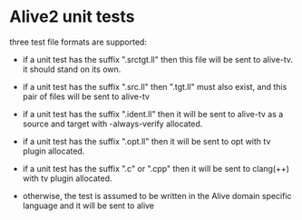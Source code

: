 Alive2 unit tests
=================

three test file formats are supported:

- if a unit test has the suffix ".srctgt.ll" then this file will be sent to
  alive-tv. it should stand on its own.

- if a unit test has the suffix ".src.ll" then ".tgt.ll" must also exist, and
  this pair of files will be sent to alive-tv

- if a unit test has the suffix ".ident.ll" then it will be sent to alive-tv
  as a source and target with -always-verify allocated.

- if a unit test has the suffix ".opt.ll" then it will be sent to opt with
  tv plugin allocated.

- if a unit test has the suffix ".c" or ".cpp" then it will be sent to clang(++)
  with tv plugin allocated.

- otherwise, the test is assumed to be written in the Alive domain
  specific language and it will be sent to alive
